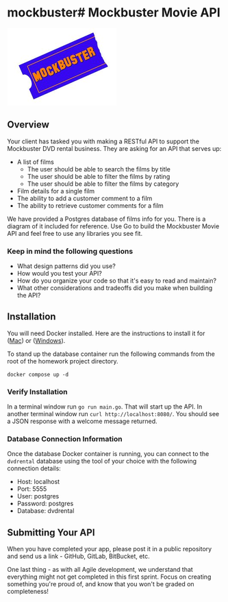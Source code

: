 # mockbuster# Mockbuster Movie API

![logo](./mockbuster-logo.jpeg)

## Overview

Your client has tasked you with making a RESTful API to support the Mockbuster DVD rental business. They are asking for an API that serves up:

- A list of films
  - The user should be able to search the films by title
  - The user should be able to filter the films by rating
  - The user should be able to filter the films by category
- Film details for a single film
- The ability to add a customer comment to a film
- The ability to retrieve customer comments for a film

We have provided a Postgres database of films info for you.  There is a diagram of it included for reference.
Use Go to build the Mockbuster Movie API and feel free to use any libraries you see fit.

### Keep in mind the following questions

- What design patterns did you use?
- How would you test your API?
- How do you organize your code so that it's easy to read and maintain?
- What other considerations and tradeoffs did you make when building the API?

## Installation

You will need Docker installed.
Here are the instructions to install it for ([Mac](https://docs.docker.com/docker-for-mac/install/)) or ([Windows](https://docs.docker.com/docker-for-windows/install/)).

To stand up the database container run the following commands from the root of the homework project directory.

```
docker compose up -d
```

### Verify Installation

In a terminal window run `go run main.go`. That will start up the API. In another terminal window run `curl http://localhost:8080/`. You should see a JSON response with a welcome message returned.

### Database Connection Information

Once the database Docker container is running, you can connect to the `dvdrental` database using the tool of your choice with the following connection details:

- Host: localhost
- Port: 5555
- User: postgres
- Password: postgres
- Database: dvdrental

## Submitting Your API

When you have completed your app, please post it in a public repository and send us a link - GitHub, GitLab, BitBucket, etc.

One last thing - as with all Agile development, we understand that everything might not get completed in this first sprint. Focus on creating something you're proud of, and know that you won't be graded on completeness!
